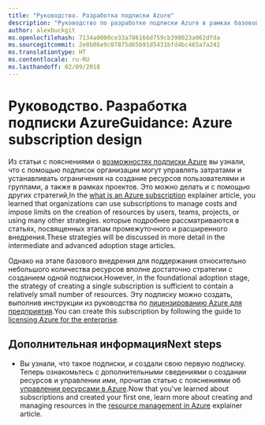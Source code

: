 ```yaml
---
title: "Руководство. Разработка подписки Azure"
description: "Руководство по разработке подписки Azure в рамках базовой стратегии внедрения облака"
author: alexbuckgit
ms.openlocfilehash: 7134a0000ce33a786166d759cb390023a062dfda
ms.sourcegitcommit: 2e8b06e9c07875d65b91d5431bfd4bc465a7a242
ms.translationtype: HT
ms.contentlocale: ru-RU
ms.lasthandoff: 02/09/2018
---
```

# <a name="guidance-azure-subscription-design"></a><span data-ttu-id="c0350-103">Руководство. Разработка подписки Azure</span><span class="sxs-lookup"><span data-stu-id="c0350-103">Guidance: Azure subscription design</span></span> 

<span data-ttu-id="c0350-104">Из статьи с пояснениями о [возможностях подписки Azure](subscription-explainer.md) вы узнали, что с помощью подписок организации могут управлять затратами и устанавливать ограничения на создание ресурсов пользователями и группами, а также в рамках проектов. Это можно делать и с помощью других стратегий,</span><span class="sxs-lookup"><span data-stu-id="c0350-104">In the [what is an Azure subscription](subscription-explainer.md) explainer article, you learned that organizations can use subscriptions to manage costs and impose limits on the creation of resources by users, teams, projects, or using many other strategies.</span></span> <span data-ttu-id="c0350-105">которые подробнее рассматриваются в статьях, посвященных этапам промежуточного и расширенного внедрения.</span><span class="sxs-lookup"><span data-stu-id="c0350-105">These strategies will be discussed in more detail in the intermediate and advanced adoption stage articles.</span></span>

<span data-ttu-id="c0350-106">Однако на этапе базового внедрения для поддержания относительно небольшого количества ресурсов вполне достаточно стратегии с созданием одной подписки.</span><span class="sxs-lookup"><span data-stu-id="c0350-106">However, in the foundational adoption stage, the strategy of creating a single subscription is sufficient to contain a relatively small number of resources.</span></span> <span data-ttu-id="c0350-107">Эту подписку можно создать, выполнив инструкции из руководства по [лицензированию Azure для предприятия][azure-enterprise-licensing].</span><span class="sxs-lookup"><span data-stu-id="c0350-107">You can create this subscription by following the guide to [licensing Azure for the enterprise][azure-enterprise-licensing].</span></span>

## <a name="next-steps"></a><span data-ttu-id="c0350-108">Дополнительная информация</span><span class="sxs-lookup"><span data-stu-id="c0350-108">Next steps</span></span>

* <span data-ttu-id="c0350-109">Вы узнали, что такое подписки, и создали свою первую подписку. Теперь ознакомьтесь с дополнительными сведениями о создании ресурсов и управлении ими, прочитав статью с пояснениями об [управлении ресурсами в Azure](resource-manager-explainer.md).</span><span class="sxs-lookup"><span data-stu-id="c0350-109">Now that you've learned about subscriptions and created your first one, learn more about creating and managing resources in the [resource management in Azure](resource-manager-explainer.md) explainer article.</span></span>

[azure-enterprise-licensing]: https://azure.microsoft.com/pricing/enterprise-agreement
